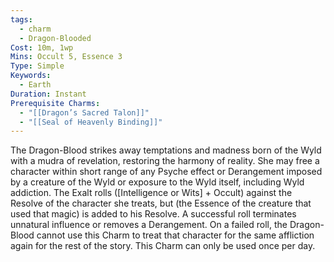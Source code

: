 ```yaml
---
tags:
  - charm
  - Dragon-Blooded
Cost: 10m, 1wp
Mins: Occult 5, Essence 3
Type: Simple
Keywords:
  - Earth
Duration: Instant
Prerequisite Charms:
  - "[[Dragon’s Sacred Talon]]"
  - "[[Seal of Heavenly Binding]]"
---
```

The Dragon-Blood strikes away temptations and madness born of the Wyld with a mudra of revelation, restoring the harmony of reality. She may free a character within short range of any Psyche effect or Derangement imposed by a creature of the Wyld or exposure to the Wyld itself, including Wyld addiction. The Exalt rolls ([Intelligence or Wits] + Occult) against the Resolve of the character she treats, but (the Essence of the creature that used that magic) is added to his Resolve. A successful roll terminates unnatural influence or removes a Derangement. On a failed roll, the Dragon-Blood cannot use this Charm to treat that character for the same affliction again for the rest of the story. This Charm can only be used once per day.